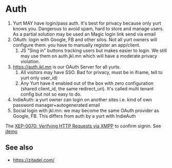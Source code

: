 # Auth
1. Yurt MAY have login/pass auth. It's best for privacy because only yurt knows you. Dangerous to avoid spam, hard to store and manage users. As a partial solution may be used an Magic login link send via email
2. OAuth: login with Google, FB and other silos. Not all yurt owners will configure them: you have to manually register an app/client.
   1. JS "Sing in" buttons tracking users but makes easier to login. We still may use them on auth.jkl.mn which will have a moderate privacy violation.
3. https://auth.jkl.mn is our OAuth Server for all yurts.
   1. All visitors may have SSO. Bad for privacy, must be in iframe, tell to yurt only user_id)
   2. Any Yurt have it enabled out of the box with zero configuration (shared client_id, the same redirect_uri). It's called multi tenant config but not so easy to do.
4. IndieAuth: a yurt owner can login on another sites i.e. kind of own password manager+autogenerated email
5. Social login with jkl.mn: we may become the same OAuth provider as Google, FB. This differs from auth by a yurt with IndieAuth


The [XEP-0070: Verifying HTTP Requests via XMPP](https://xmpp.org/extensions/xep-0070.html) to confirm signin. See [demo](https://demo.agayon.be/)



## See also
* https://zitadel.com/
